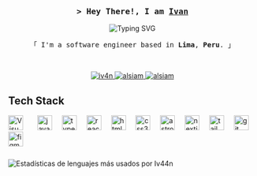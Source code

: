 <h3 align="center">
        <samp>&gt; Hey There!, I am
                <b><a target="_blank" href="https://iv4n-dev.netlify.app">Ivan</a></b>
        </samp>
</h3>

<p align="center">
    <img src="https://readme-typing-svg.demolab.com?font=Fira+Code&size=18&pause=1000&color=ff2468&center=true&random=false&width=600&lines=Web+Developer;1.5%2B+years+of+coding+experiencie;Always+learning+new+things" alt="Typing SVG" />
</p>

<p align="center"> 
    <samp>
        「 I'm a software engineer based in <b>Lima</b>, <b>Peru</b>. 」
    </samp>
</p>

<br>

<p align="center">
    <a href="https://iv4n-dev.netlify.app" target="_blank">
        <img src="https://img.shields.io/badge/Website-ff1f44?style=for-the-badge&logo=medium&logoColor=white" alt="iv4n" />
    </a>
    <a href="https://www.linkedin.com/in/iv4n-dev/" target="_blank">
        <img src="https://img.shields.io/badge/LinkedIn-0A66C2?style=for-the-badge&logo=linkedin&logoColor=white" alt="alsiam"/>
    </a>
    <a href="https://www.instagram.com/iv4n_dev/" target="_blank">
        <img src="https://img.shields.io/badge/Instagram-E4405F?style=for-the-badge&logo=instagram&logoColor=white" alt="alsiam" />
    </a>
</p>

###

<h2>Tech Stack</h2>

<div align="left">
    <img align="left" alt="Visual Studio Code" width="30px" src="https://cdn.jsdelivr.net/gh/devicons/devicon/icons/vscode/vscode-original.svg" style="padding-right:10px;" />
    <img width="12" />
    <img src="https://cdn.jsdelivr.net/gh/devicons/devicon/icons/javascript/javascript-original.svg" height="30" alt="javascript logo"  />
    <img width="12" />
    <img src="https://cdn.jsdelivr.net/gh/devicons/devicon/icons/typescript/typescript-original.svg" height="30" alt="typescript logo"  />
    <img width="12" />
    <img src="https://cdn.jsdelivr.net/gh/devicons/devicon/icons/react/react-original.svg" height="30" alt="react logo"  />
    <img width="12" />
    <img src="https://cdn.jsdelivr.net/gh/devicons/devicon/icons/html5/html5-original.svg" height="30" alt="html5 logo"  />
    <img width="12" />
    <img src="https://cdn.jsdelivr.net/gh/devicons/devicon/icons/css3/css3-original.svg" height="30" alt="css3 logo"  />
    <img width="12" />
    <img src="https://cdn.jsdelivr.net/gh/devicons/devicon/icons/astro/astro-original.svg" height="30" alt="astro logo">
    <img width="12" />
    <img src="https://cdn.jsdelivr.net/gh/devicons/devicon/icons/nextjs/nextjs-original.svg" height="30" alt="nextjs logo">
    <img width="12" />
    <img src="https://cdn.jsdelivr.net/gh/devicons/devicon/icons/tailwindcss/tailwindcss-original.svg" height="30" alt="tailwindcss logo">
    <img width="12" />
    <img src="https://cdn.jsdelivr.net/gh/devicons/devicon/icons/git/git-original.svg" height="30" alt="git logo"  />
    <img width="12" />
    <img src="https://cdn.jsdelivr.net/gh/devicons/devicon/icons/figma/figma-original.svg" height="30" alt="figma logo"  />
    <img width="12" />
</div>

###

![Estadísticas de lenguajes más usados por Iv44n](https://github-readme-stats.vercel.app/api/top-langs/?username=Iv44n&hide_title=false&layout=compact&card_width=400&langs_count=5&theme=transparent&hide_border=true&text_color=ffffff&&title_color=FFFFFF)
